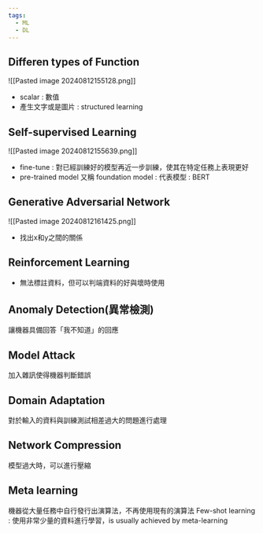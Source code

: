 ```yaml
---
tags:
  - ML
  - DL
---
```


## Differen types of Function

![[Pasted image 20240812155128.png]]

- scalar : 數值
- 產生文字或是圖片 : structured learning
## Self-supervised Learning

![[Pasted image 20240812155639.png]]

- fine-tune : 對已經訓練好的模型再近一步訓練，使其在特定任務上表現更好
- pre-trained  model 又稱 foundation model : 代表模型 : BERT

## Generative Adversarial Network

![[Pasted image 20240812161425.png]]

- 找出x和y之間的關係

## Reinforcement Learning

- 無法標註資料，但可以判端資料的好與壞時使用

## Anomaly Detection(異常檢測)
讓機器具備回答「我不知道」的回應

## Model Attack
加入雜訊使得機器判斷錯誤

## Domain Adaptation
對於輸入的資料與訓練測試相差過大的問題進行處理

## Network Compression
模型過大時，可以進行壓縮

## Meta learning
機器從大量任務中自行發行出演算法，不再使用現有的演算法
Few-shot learning : 使用非常少量的資料進行學習，is usually achieved by meta-learning